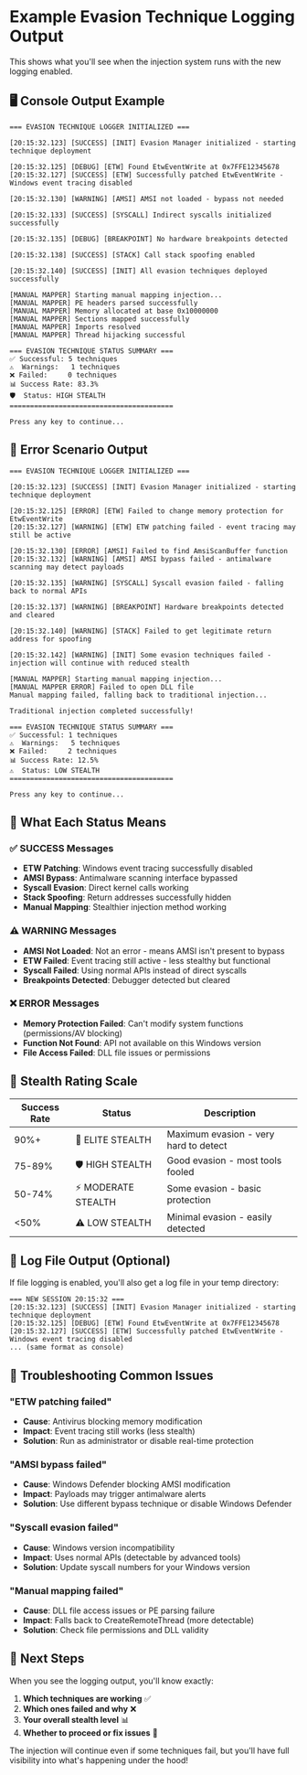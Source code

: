 # Example Evasion Technique Logging Output

This shows what you'll see when the injection system runs with the new logging enabled.

## 🖥️ **Console Output Example**

```
=== EVASION TECHNIQUE LOGGER INITIALIZED ===

[20:15:32.123] [SUCCESS] [INIT] Evasion Manager initialized - starting technique deployment

[20:15:32.125] [DEBUG] [ETW] Found EtwEventWrite at 0x7FFE12345678
[20:15:32.127] [SUCCESS] [ETW] Successfully patched EtwEventWrite - Windows event tracing disabled

[20:15:32.130] [WARNING] [AMSI] AMSI not loaded - bypass not needed

[20:15:32.133] [SUCCESS] [SYSCALL] Indirect syscalls initialized successfully

[20:15:32.135] [DEBUG] [BREAKPOINT] No hardware breakpoints detected

[20:15:32.138] [SUCCESS] [STACK] Call stack spoofing enabled

[20:15:32.140] [SUCCESS] [INIT] All evasion techniques deployed successfully

[MANUAL MAPPER] Starting manual mapping injection...
[MANUAL MAPPER] PE headers parsed successfully
[MANUAL MAPPER] Memory allocated at base 0x10000000
[MANUAL MAPPER] Sections mapped successfully
[MANUAL MAPPER] Imports resolved
[MANUAL MAPPER] Thread hijacking successful

=== EVASION TECHNIQUE STATUS SUMMARY ===
✅ Successful: 5 techniques
⚠️  Warnings:   1 techniques  
❌ Failed:     0 techniques
📊 Success Rate: 83.3%
🛡️  Status: HIGH STEALTH
========================================

Press any key to continue...
```

## 🚨 **Error Scenario Output**

```
=== EVASION TECHNIQUE LOGGER INITIALIZED ===

[20:15:32.123] [SUCCESS] [INIT] Evasion Manager initialized - starting technique deployment

[20:15:32.125] [ERROR] [ETW] Failed to change memory protection for EtwEventWrite
[20:15:32.127] [WARNING] [ETW] ETW patching failed - event tracing may still be active

[20:15:32.130] [ERROR] [AMSI] Failed to find AmsiScanBuffer function
[20:15:32.132] [WARNING] [AMSI] AMSI bypass failed - antimalware scanning may detect payloads

[20:15:32.135] [WARNING] [SYSCALL] Syscall evasion failed - falling back to normal APIs

[20:15:32.137] [WARNING] [BREAKPOINT] Hardware breakpoints detected and cleared

[20:15:32.140] [WARNING] [STACK] Failed to get legitimate return address for spoofing

[20:15:32.142] [WARNING] [INIT] Some evasion techniques failed - injection will continue with reduced stealth

[MANUAL MAPPER] Starting manual mapping injection...
[MANUAL MAPPER ERROR] Failed to open DLL file
Manual mapping failed, falling back to traditional injection...

Traditional injection completed successfully!

=== EVASION TECHNIQUE STATUS SUMMARY ===
✅ Successful: 1 techniques
⚠️  Warnings:   5 techniques
❌ Failed:     2 techniques
📊 Success Rate: 12.5%
⚠️  Status: LOW STEALTH
========================================

Press any key to continue...
```

## 🎯 **What Each Status Means**

### **✅ SUCCESS Messages**
- **ETW Patching**: Windows event tracing successfully disabled
- **AMSI Bypass**: Antimalware scanning interface bypassed
- **Syscall Evasion**: Direct kernel calls working
- **Stack Spoofing**: Return addresses successfully hidden
- **Manual Mapping**: Stealthier injection method working

### **⚠️ WARNING Messages**  
- **AMSI Not Loaded**: Not an error - means AMSI isn't present to bypass
- **ETW Failed**: Event tracing still active - less stealthy but functional
- **Syscall Failed**: Using normal APIs instead of direct syscalls
- **Breakpoints Detected**: Debugger detected but cleared

### **❌ ERROR Messages**
- **Memory Protection Failed**: Can't modify system functions (permissions/AV blocking)
- **Function Not Found**: API not available on this Windows version
- **File Access Failed**: DLL file issues or permissions

## 🔧 **Stealth Rating Scale**

| Success Rate | Status | Description |
|--------------|--------|-------------|
| 90%+ | 🎯 ELITE STEALTH | Maximum evasion - very hard to detect |
| 75-89% | 🛡️ HIGH STEALTH | Good evasion - most tools fooled |
| 50-74% | ⚡ MODERATE STEALTH | Some evasion - basic protection |
| <50% | ⚠️ LOW STEALTH | Minimal evasion - easily detected |

## 📝 **Log File Output** (Optional)

If file logging is enabled, you'll also get a log file in your temp directory:

```
=== NEW SESSION 20:15:32 ===
[20:15:32.123] [SUCCESS] [INIT] Evasion Manager initialized - starting technique deployment
[20:15:32.125] [DEBUG] [ETW] Found EtwEventWrite at 0x7FFE12345678
[20:15:32.127] [SUCCESS] [ETW] Successfully patched EtwEventWrite - Windows event tracing disabled
... (same format as console)
```

## 🐛 **Troubleshooting Common Issues**

### **"ETW patching failed"**
- **Cause**: Antivirus blocking memory modification
- **Impact**: Event tracing still works (less stealth)
- **Solution**: Run as administrator or disable real-time protection

### **"AMSI bypass failed"**
- **Cause**: Windows Defender blocking AMSI modification  
- **Impact**: Payloads may trigger antimalware alerts
- **Solution**: Use different bypass technique or disable Windows Defender

### **"Syscall evasion failed"**
- **Cause**: Windows version incompatibility
- **Impact**: Uses normal APIs (detectable by advanced tools)
- **Solution**: Update syscall numbers for your Windows version

### **"Manual mapping failed"**
- **Cause**: DLL file access issues or PE parsing failure
- **Impact**: Falls back to CreateRemoteThread (more detectable)
- **Solution**: Check file permissions and DLL validity

## 🎯 **Next Steps**

When you see the logging output, you'll know exactly:

1. **Which techniques are working** ✅
2. **Which ones failed and why** ❌  
3. **Your overall stealth level** 📊
4. **Whether to proceed or fix issues** 🔧

The injection will continue even if some techniques fail, but you'll have full visibility into what's happening under the hood!
